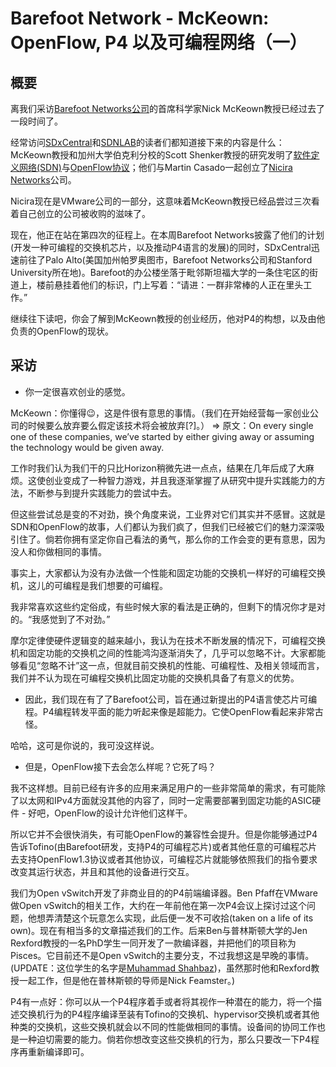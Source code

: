 # Barefoot Network - McKeown: OpenFlow, P4 以及可编程网络（一）

## 概要

离我们采访[Barefoot Networks公司](https://www.sdxcentral.com/listings/barefoot-networks/)的首席科学家Nick McKeown教授已经过去了一段时间了。

经常访问[SDxCentral](https://www.sdxcentral.com/cloud/definitions/software-defined-everything-sdx-part-1-definition/)和[SDNLAB](http://www.sdnlab.com/)的读者们都知道接下来的内容是什么：McKeown教授和加州大学伯克利分校的Scott Shenker教授的研究发明了[软件定义网络(SDN)](https://www.sdxcentral.com/sdn/)与[OpenFlow协议](https://www.sdxcentral.com/sdn/definitions/what-is-openflow/)；他们与Martin Casado一起创立了[Nicira Networks](https://www.sdxcentral.com/listings/nicira-acquired-by-vmware/)公司。

Nicira现在是VMware公司的一部分，这意味着McKeown教授已经品尝过三次看着自己创立的公司被收购的滋味了。

现在，他正在站在第四次的征程上。在本周Barefoot Networks披露了他们的计划(开发一种可编程的交换机芯片，以及推动P4语言的发展)的同时，SDxCentral迅速前往了Palo Alto(美国加州帕罗奥图市，Barefoot Networks公司和Stanford University所在地)。Barefoot的办公楼坐落于毗邻斯坦福大学的一条住宅区的街道上，楼前悬挂着他们的标识，门上写着：“请进：一群非常棒的人正在里头工作。”

继续往下读吧，你会了解到McKeown教授的创业经历，他对P4的构想，以及由他负责的OpenFlow的现状。

## 采访

- 你一定很喜欢创业的感觉。

McKeown：你懂得😉，这是件很有意思的事情。（我们在开始经营每一家创业公司的时候要么放弃要么假定该技术将会被放弃[?]。） => 原文：On every single one of these companies, we’ve started by either giving away or assuming the technology would be given away.

工作时我们认为我们干的只比Horizon稍微先进一点点，结果在几年后成了大麻烦。这使创业变成了一种智力游戏，并且我逐渐掌握了从研究中提升实践能力的方法，不断参与到提升实践能力的尝试中去。

但这些尝试总是变的不对劲，换个角度来说，工业界对它们其实并不感冒。这就是SDN和OpenFlow的故事，人们都认为我们疯了，但我们已经被它们的魅力深深吸引住了。倘若你拥有坚定你自己看法的勇气，那么你的工作会变的更有意思，因为没人和你做相同的事情。

事实上，大家都认为没有办法做一个性能和固定功能的交换机一样好的可编程交换机，这儿的可编程是我们想要的可编程。

我非常喜欢这些约定俗成，有些时候大家的看法是正确的，但剩下的情况你才是对的。“我感觉到了不对劲。”

摩尔定律使硬件逻辑变的越来越小，我认为在技术不断发展的情况下，可编程交换机和固定功能的交换机之间的性能鸿沟逐渐消失了，几乎可以忽略不计。大家都能够看见“忽略不计”这一点，但就目前交换机的性能、可编程性、及相关领域而言，我们并不认为现在可编程交换机比固定功能的交换机具备了有意义的优势。

- 因此，我们现在有了了Barefoot公司，旨在通过新提出的P4语言使芯片可编程。P4编程转发平面的能力听起来像是超能力。它使OpenFlow看起来非常古怪。

哈哈，这可是你说的，我可没这样说。

- 但是，OpenFlow接下去会怎么样呢？它死了吗？

我不这样想。目前已经有许多的应用来满足用户的一些非常简单的需求，有可能除了以太网和IPv4方面就没其他的内容了，同时一定需要部署到固定功能的ASIC硬件 - 好吧，OpenFlow的设计允许他们这样干。

所以它并不会很快消失，有可能OpenFlow的兼容性会提升。但是你能够通过P4告诉Tofino(由Barefoot研发，支持P4的可编程芯片)或者其他任意的可编程芯片去支持OpenFlow1.3协议或者其他协议，可编程芯片就能够依照我们的指令要求改变其运行状态，并且和其他的设备进行交互。

我们为Open vSwitch开发了非商业目的的P4前端编译器。Ben Pfaff在VMware做Open vSwitch的相关工作，大约在一年前他在第一次P4会议上探讨过这个问题，他想弄清楚这个玩意怎么实现，此后便一发不可收拾(taken on a life of its own)。现在有相当多的文章描述我们的工作。后来Ben与普林斯顿大学的Jen Rexford教授的一名PhD学生一同开发了一款编译器，并把他们的项目称为Pisces。它目前还不是Open vSwitch的主要分支，不过我想这是早晚的事情。(UPDATE：这位学生的名字是[Muhammad Shahbaz](http://www.cs.princeton.edu/~mshahbaz/))，虽然那时他和Rexford教授一起工作，但是他在普林斯顿的导师是Nick Feamster。)

P4有一点好：你可以从一个P4程序着手或者将其视作一种潜在的能力，将一个描述交换机行为的P4程序编译至装有Tofino的交换机、hypervisor交换机或者其他种类的交换机，这些交换机就会以不同的性能做相同的事情。设备间的协同工作也是一种迫切需要的能力。倘若你想改变这些交换机的行为，那么只要改一下P4程序再重新编译即可。

